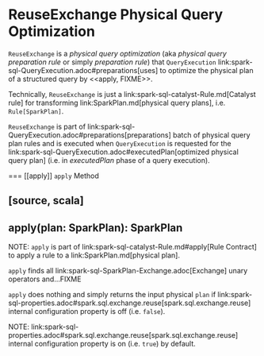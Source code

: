# ReuseExchange Physical Query Optimization

`ReuseExchange` is a *physical query optimization* (aka _physical query preparation rule_ or simply _preparation rule_) that `QueryExecution` link:spark-sql-QueryExecution.adoc#preparations[uses] to optimize the physical plan of a structured query by <<apply, FIXME>>.

Technically, `ReuseExchange` is just a link:spark-sql-catalyst-Rule.md[Catalyst rule] for transforming link:SparkPlan.md[physical query plans], i.e. `Rule[SparkPlan]`.

`ReuseExchange` is part of link:spark-sql-QueryExecution.adoc#preparations[preparations] batch of physical query plan rules and is executed when `QueryExecution` is requested for the link:spark-sql-QueryExecution.adoc#executedPlan[optimized physical query plan] (i.e. in *executedPlan* phase of a query execution).

=== [[apply]] `apply` Method

[source, scala]
----
apply(plan: SparkPlan): SparkPlan
----

NOTE: `apply` is part of link:spark-sql-catalyst-Rule.md#apply[Rule Contract] to apply a rule to a link:SparkPlan.md[physical plan].

`apply` finds all link:spark-sql-SparkPlan-Exchange.adoc[Exchange] unary operators and...FIXME

`apply` does nothing and simply returns the input physical `plan` if link:spark-sql-properties.adoc#spark.sql.exchange.reuse[spark.sql.exchange.reuse] internal configuration property is off (i.e. `false`).

NOTE: link:spark-sql-properties.adoc#spark.sql.exchange.reuse[spark.sql.exchange.reuse] internal configuration property is on (i.e. `true`) by default.
